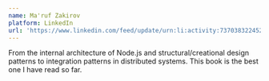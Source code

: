 ```yaml
---
name: Ma'ruf Zakirov
platform: LinkedIn
url: 'https://www.linkedin.com/feed/update/urn:li:activity:7370383224524464128/'
---
```


From the internal architecture of Node.js and structural/creational design patterns to integration patterns in distributed systems. This book is the best one I have read so far.
